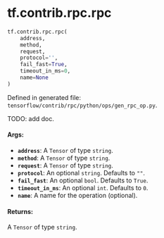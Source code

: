 <div itemscope itemtype="http://developers.google.com/ReferenceObject">
<meta itemprop="name" content="tf.contrib.rpc.rpc" />
<meta itemprop="path" content="Stable" />
</div>

# tf.contrib.rpc.rpc

``` python
tf.contrib.rpc.rpc(
    address,
    method,
    request,
    protocol='',
    fail_fast=True,
    timeout_in_ms=0,
    name=None
)
```



Defined in generated file: `tensorflow/contrib/rpc/python/ops/gen_rpc_op.py`.

TODO: add doc.

#### Args:

* <b>`address`</b>: A `Tensor` of type `string`.
* <b>`method`</b>: A `Tensor` of type `string`.
* <b>`request`</b>: A `Tensor` of type `string`.
* <b>`protocol`</b>: An optional `string`. Defaults to `""`.
* <b>`fail_fast`</b>: An optional `bool`. Defaults to `True`.
* <b>`timeout_in_ms`</b>: An optional `int`. Defaults to `0`.
* <b>`name`</b>: A name for the operation (optional).


#### Returns:

A `Tensor` of type `string`.